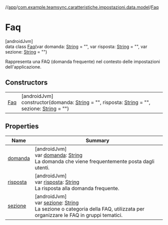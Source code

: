 //[app](../../../index.md)/[com.example.teamsync.caratteristiche.impostazioni.data.model](../index.md)/[Faq](index.md)

# Faq

[androidJvm]\
data class [Faq](index.md)(var domanda: [String](https://kotlinlang.org/api/latest/jvm/stdlib/kotlin/-string/index.html) = &quot;&quot;, var risposta: [String](https://kotlinlang.org/api/latest/jvm/stdlib/kotlin/-string/index.html) = &quot;&quot;, var sezione: [String](https://kotlinlang.org/api/latest/jvm/stdlib/kotlin/-string/index.html) = &quot;&quot;)

Rappresenta una FAQ (domanda frequente) nel contesto delle impostazioni dell'applicazione.

## Constructors

| | |
|---|---|
| [Faq](-faq.md) | [androidJvm]<br>constructor(domanda: [String](https://kotlinlang.org/api/latest/jvm/stdlib/kotlin/-string/index.html) = &quot;&quot;, risposta: [String](https://kotlinlang.org/api/latest/jvm/stdlib/kotlin/-string/index.html) = &quot;&quot;, sezione: [String](https://kotlinlang.org/api/latest/jvm/stdlib/kotlin/-string/index.html) = &quot;&quot;) |

## Properties

| Name | Summary |
|---|---|
| [domanda](domanda.md) | [androidJvm]<br>var [domanda](domanda.md): [String](https://kotlinlang.org/api/latest/jvm/stdlib/kotlin/-string/index.html)<br>La domanda che viene frequentemente posta dagli utenti. |
| [risposta](risposta.md) | [androidJvm]<br>var [risposta](risposta.md): [String](https://kotlinlang.org/api/latest/jvm/stdlib/kotlin/-string/index.html)<br>La risposta alla domanda frequente. |
| [sezione](sezione.md) | [androidJvm]<br>var [sezione](sezione.md): [String](https://kotlinlang.org/api/latest/jvm/stdlib/kotlin/-string/index.html)<br>La sezione o categoria della FAQ, utilizzata per organizzare le FAQ in gruppi tematici. |
